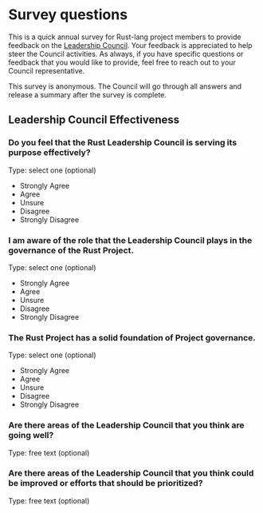 # Survey questions

This is a quick annual survey for Rust-lang project members to provide feedback on the [Leadership Council](https://forge.rust-lang.org/governance/council.html). Your feedback is appreciated to help steer the Council activities. As always, if you have specific questions or feedback that you would like to provide, feel free to reach out to your Council representative.

This survey is anonymous. The Council will go through all answers and release a summary after the survey is complete.

## Leadership Council Effectiveness

### Do you feel that the Rust Leadership Council is serving its purpose effectively?

Type: select one (optional)

- Strongly Agree
- Agree
- Unsure
- Disagree
- Strongly Disagree

### I am aware of the role that the Leadership Council plays in the governance of the Rust Project.

Type: select one (optional)

- Strongly Agree
- Agree
- Unsure
- Disagree
- Strongly Disagree

### The Rust Project has a solid foundation of Project governance.

Type: select one (optional)

- Strongly Agree
- Agree
- Unsure
- Disagree
- Strongly Disagree

### Are there areas of the Leadership Council that you think are going well?

Type: free text (optional)

### Are there areas of the Leadership Council that you think could be improved or efforts that should be prioritized?

Type: free text (optional)
